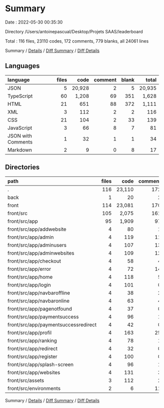 # Summary

Date : 2022-05-30 00:35:30

Directory /Users/antoinepascual/Desktop/Projets SAAS/leaderboard

Total : 116 files,  23110 codes, 172 comments, 779 blanks, all 24061 lines

Summary / [Details](details.md) / [Diff Summary](diff.md) / [Diff Details](diff-details.md)

## Languages
| language | files | code | comment | blank | total |
| :--- | ---: | ---: | ---: | ---: | ---: |
| JSON | 5 | 20,928 | 2 | 5 | 20,935 |
| TypeScript | 60 | 1,208 | 69 | 351 | 1,628 |
| HTML | 21 | 651 | 88 | 372 | 1,111 |
| XML | 3 | 112 | 2 | 2 | 116 |
| CSS | 21 | 104 | 2 | 33 | 139 |
| JavaScript | 3 | 66 | 8 | 7 | 81 |
| JSON with Comments | 1 | 32 | 1 | 1 | 34 |
| Markdown | 2 | 9 | 0 | 8 | 17 |

## Directories
| path | files | code | comment | blank | total |
| :--- | ---: | ---: | ---: | ---: | ---: |
| . | 116 | 23,110 | 172 | 779 | 24,061 |
| back | 1 | 20 | 2 | 4 | 26 |
| front | 114 | 23,081 | 170 | 769 | 24,020 |
| front/src | 105 | 2,075 | 161 | 758 | 2,994 |
| front/src/app | 95 | 1,909 | 97 | 735 | 2,741 |
| front/src/app/addwebsite | 4 | 80 | 1 | 26 | 107 |
| front/src/app/admin | 4 | 119 | 11 | 113 | 243 |
| front/src/app/adminusers | 4 | 107 | 13 | 75 | 195 |
| front/src/app/adminwebsites | 4 | 109 | 12 | 75 | 196 |
| front/src/app/checkout | 4 | 58 | 4 | 16 | 78 |
| front/src/app/error | 4 | 72 | 14 | 10 | 96 |
| front/src/app/home | 4 | 118 | 5 | 33 | 156 |
| front/src/app/login | 4 | 101 | 0 | 18 | 119 |
| front/src/app/navbaroffline | 4 | 38 | 2 | 14 | 54 |
| front/src/app/navbaronline | 4 | 63 | 4 | 18 | 85 |
| front/src/app/pagenotfound | 4 | 37 | 0 | 15 | 52 |
| front/src/app/paymentsuccess | 4 | 96 | 1 | 19 | 116 |
| front/src/app/paymentsuccessredirect | 4 | 42 | 0 | 14 | 56 |
| front/src/app/profil | 4 | 163 | 25 | 85 | 273 |
| front/src/app/ranking | 4 | 78 | 1 | 23 | 102 |
| front/src/app/redirect | 4 | 32 | 0 | 13 | 45 |
| front/src/app/register | 4 | 100 | 0 | 23 | 123 |
| front/src/app/splash-screen | 4 | 96 | 1 | 18 | 115 |
| front/src/app/websites | 4 | 131 | 3 | 66 | 200 |
| front/src/assets | 3 | 112 | 2 | 2 | 116 |
| front/src/environments | 2 | 6 | 11 | 4 | 21 |

Summary / [Details](details.md) / [Diff Summary](diff.md) / [Diff Details](diff-details.md)